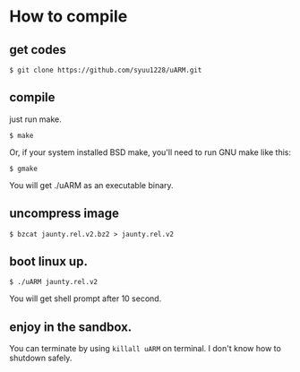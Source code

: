 
# How to compile

## get codes

```
$ git clone https://github.com/syuu1228/uARM.git
```

## compile

just run make.

```
$ make
```
Or, if your system installed BSD make, you'll need to run GNU make like this:
```
$ gmake
```

You will get ./uARM as an executable binary.

## uncompress image

```
$ bzcat jaunty.rel.v2.bz2 > jaunty.rel.v2
```

## boot linux up.

```
$ ./uARM jaunty.rel.v2
```

You will get shell prompt after 10 second.

## enjoy in the sandbox.

You can terminate by using ```killall uARM``` on terminal.
I don't know how to shutdown safely.
